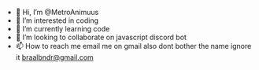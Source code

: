 - 👋 Hi, I’m @MetroAnimuus
- 👀 I’m interested in coding
- 🌱 I’m currently learning code
- 💞️ I’m looking to collaborate on javascript discord bot
- 📫 How to reach me email me on gmail also dont bother the name ignore it braalbndr@gmail.com

<!---
RBXCommunity/RBXCommunity is a ✨ special ✨ repository because its `README.md` (this file) appears on your GitHub profile.
You can click the Preview link to take a look at your changes.
--->
